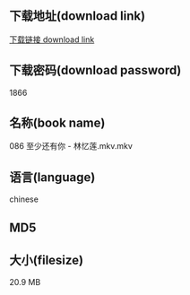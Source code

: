 ## 下载地址(download link)
[下载链接 download link](https://voluble-croquembouche-d321dc.netlify.app/?s=086+%E8%87%B3%E5%B0%91%E8%BF%98%E6%9C%89%E4%BD%A0+-+%E6%9E%97%E5%BF%86%E8%8E%B2.mkv)

## 下载密码(download password)
1866

## 名称(book name)
086 至少还有你 - 林忆莲.mkv.mkv

## 语言(language)
chinese

## MD5


## 大小(filesize)
20.9 MB
